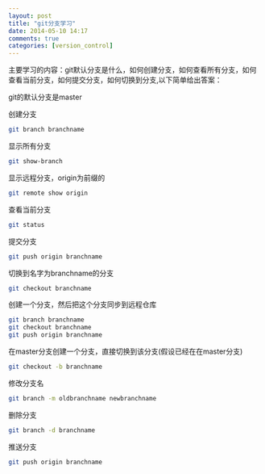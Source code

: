 ```yaml
---
layout: post
title: "git分支学习"
date: 2014-05-10 14:17
comments: true
categories: [version_control]
---
```



主要学习的内容：git默认分支是什么，如何创建分支，如何查看所有分支，如何查看当前分支，如何提交分支，如何切换到分支,以下简单给出答案：
<!-- more -->

git的默认分支是master

创建分支

```bash
git branch branchname 
```

显示所有分支

```bash
git show-branch
```

显示远程分支，origin为前缀的
```bash
git remote show origin
```

查看当前分支

```bash
git status
```

提交分支

```bash
git push origin branchname
```

切换到名字为branchname的分支

```bash
git checkout branchname
```


创建一个分支，然后把这个分支同步到远程仓库

```bash
git branch branchname
git checkout branchname
git push origin branchname
```

在master分支创建一个分支，直接切换到该分支(假设已经在在master分支)

```bash
git checkout -b branchname
```

修改分支名

```bash
git branch -m oldbranchname newbranchname
```

删除分支

```bash
git branch -d branchname
```

推送分支

```bash
git push origin branchname
```


